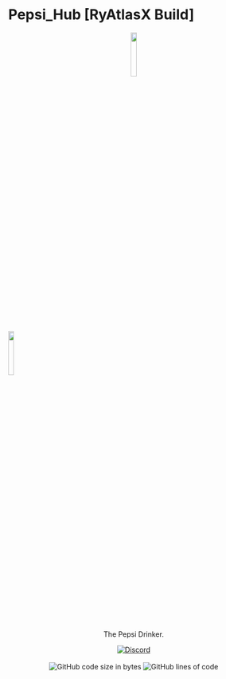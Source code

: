 # Pepsi_Hub [RyAtlasX Build]
<p align="center">
<img src="https://cdn.discordapp.com/attachments/833062502266830869/1086451944333262888/channels4_profile.jpg" width="15%"/>
</p>
<img src="https://cdn.discordapp.com/icons/1073735390269288449/4a4d51774204faf847e1195e8c0810c0.webp?size=56&quot;" width="15%"/>
</p>
<p align="center">The Pepsi Drinker.</p>

<div align="center">
    <a href="https://discord.gg/CFtYRXA23t"><img src="https://img.shields.io/discord/689197705683140636?logo=discord" alt="Discord"/></a>
    <br>
    <a href="https://cdn.discordapp.com/attachments/833062502266830869/1086451944333262888/channels4_profile.jpg" alt="Discord"/></a>
    <br>
    <img src="https://img.shields.io/github/languages/code-size/MeteorDevelopment/meteor-client" alt="GitHub code size in bytes"/>
    <img src="https://tokei.rs/b1/github/MeteorDevelopment/meteor-client" alt="GitHub lines of code"/>
</div>
